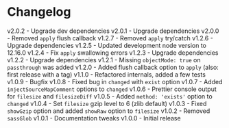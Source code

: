 
# Changelog

v2.0.2 - Upgrade dev dependencies
v2.0.1 - Upgrade dependencies
v2.0.0 - Removed `apply` flush callback
v1.2.7 - Removed `apply` try/catch
v1.2.6 - Upgrade dependencies
v1.2.5 - Updated development node version to 12.16.0
v1.2.4 - Fix `apply` swallowing errors
v1.2.3 - Upgrade dependencies
v1.2.2 - Upgrade dependencies
v1.2.1 - Missing `objectMode: true` on `passthrough` was added
v1.2.0 - Added flush callback option to `apply` (also: first release with a tag)
v1.1.0 - Refactored internals, added a few tests
v1.0.9 - Bugfix
v1.0.8 - Fixed bug in `changed` with `exist` option
v1.0.7 - Added `injectSourceMapComment` options to `changed`
v1.0.6 - Prettier console output for `filesize` and `filesizeDiff`
v1.0.5 - Added `method: 'exists'` option to `changed`
v1.0.4 - Set `filesize` gzip level to 6 (zlib default)
v1.0.3 - Fixed `showGzip` option and added `showRaw` option to `filesize`
v1.0.2 - Removed `sassGlob`
v1.0.1 - Documentation tweaks
v1.0.0 - Initial release
